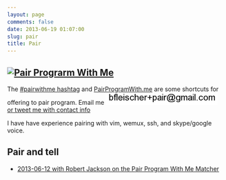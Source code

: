 ```yaml
---
layout: page
comments: false
date: 2013-06-19 01:07:00
slug: pair
title: Pair
---
```


<section class="content">

## [![Pair Prograrm With Me](http://www.pairprogramwith.me/badge.png 'Pair Program With Me')](http://www.pairprogramwith.me/)

The [#pairwithme hashtag](https://twitter.com/search?q=%23pairwithme) and [PairProgramWith.me](http://www.pairprogramwith.me/) are some shortcuts for offering to pair program.  Email me <img src="/images/email_pair.png" title="email pair address" alt="email pair address"> <a href="https://twitter.com/intent/tweet?text=%23pairwithme%20%40{{ site.author.twitter }}" target="_blank"> or tweet me with contact info</a>

I have have experience pairing with vim, wemux, ssh, and skype/google voice.

## Pair and tell

* [2013-06-12 with Robert Jackson on the Pair Program With Me Matcher](https://github.com/rubyrogues/ppwm-matcher/)

<div id="pairing"></div>
<script>
(function() {
  var key = "0AqHUOZcVEj_XdE5SMzBKSWhINjVtTlh2b0JjUFp4OEE";
  var url = "https://spreadsheets.google.com/feeds/list/" + key + "/od6/public/values?alt=json";
  var template = {
    'appointments' : 'REPLACE',
    'link' : 'REPLACE',
    'pair' : 'REPLACE',
    'description' : 'REPLACE'
  };
  var target = $("#pairing");
  var html = "";
  var formatOutput = function(entry) {
    this.html = this.html || '';
      $.each(template, function(field, formatting) {
        var output = entry["gsx$" + field]["$t"];
        html += formatting.replace('REPLACE', output);
      });
   };


  $.getJSON( url, function( json ) {
    $.each( json.feed.entry, function(key, val) {
      formatOutput(val);
    });
  })
  console.log(html);
  console.log(formatOutput.html);
  console.log(target);
  target.innerHTML = html;
})();
</script>

</section>
